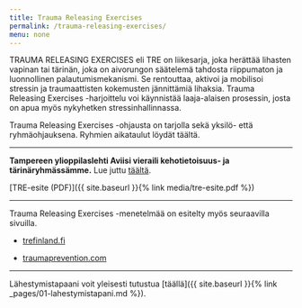 ```yaml
---
title: Trauma Releasing Exercises
permalink: /trauma-releasing-exercises/
menu: none
---
```


TRAUMA RELEASING EXERCISES eli TRE on liikesarja, joka herättää lihasten vapinan
tai tärinän, joka on aivorungon säätelemä tahdosta riippumaton ja luonnollinen
palautumismekanismi. Se rentouttaa, aktivoi ja mobilisoi stressin ja
traumaattisten kokemusten jännittämiä lihaksia. Trauma Releasing Exercises
-harjoittelu voi käynnistää laaja-alaisen prosessin, josta on apua myös
nykyhetken stressinhallinnassa.

Trauma Releasing Exercises -ohjausta on tarjolla sekä yksilö- että
ryhmäohjauksena. Ryhmien aikataulut löydät täältä.

---

**Tampereen ylioppilaslehti Aviisi vieraili kehotietoisuus- ja
tärinäryhmässämme.** Lue
juttu
[täältä](http://www.aviisi.fi/2014/12/varma-nainen-vapisee-tosimies-tutisee/).

[TRE-esite (PDF)]({{ site.baseurl }}{% link media/tre-esite.pdf %})

---

Trauma Releasing Exercises -menetelmää on esitelty myös seuraavilla sivuilla.

- [trefinland.fi](http://www.trefinland.fi/)

- [traumaprevention.com](http://traumaprevention.com/)

---

Lähestymistapaani voit yleisesti
tutustua [täällä]({{ site.baseurl }}{% link _pages/01-lahestymistapani.md %}).
